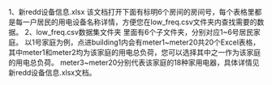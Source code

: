 1、新redd设备信息.xlsx
该文档打开下面有标明6个房间的房间号，每个表格里都是每一户居民的用电设备名称详情，方便您在low_freq.csv文件夹内查找需要的数据。
2、low_freq.csv数据集文件夹
里面有6个子文件夹，分别对应1~6号居民家庭。
以1号家庭为例，点进building1内会有meter1~meter20共20个Excel表格，其中meter1和meter2均为该家庭的用电总负荷，您可以选择其中之一作为该家庭的用电总负荷。
meter3~meter20分别代表该家庭的18种家用电器，具体详情见新redd设备信息.xlsx文档。

